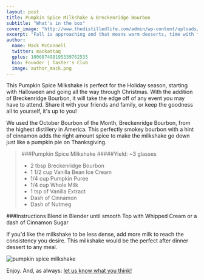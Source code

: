 ```yaml
---
layout: post
title: Pumpkin Spice Milkshake & Breckenridge Bourbon
subtitle: "What's in the box"
cover_image: "http://www.thedistilledlife.com/admin/wp-content/uploads/2012/06/Dubstep-whiskey.jpg"
excerpt: "Fall is approaching and that means warm desserts, time with family and friends and rich flavors! Cooking with Bourbon adds a unique twist to any dish that you’re making and we wanted to share an amazing Peach Bourbon Pie with.."
author:
  name: Mack McConnell
  twitter: mackattaq
  gplus: 100687498195339762535 
  bio: Founder | Taster's Club
  image: author_mack.png
---
```


<!-- <img class="pinnable" src="https://dl.dropboxusercontent.com/u/20403642/images/whiskaroo/Pumpkin-spice-milkshake-breckenridge-bourbon2.jpg", style="width: 530px;" > -->

This Pumpkin Spice Milkshake is perfect for the Holiday season, starting with Halloween and going all the way through Christmas. With the addition of  Breckenridge Bourbon, it will take the edge off of any event you may have to attend. Share it with your friends and family, or keep the goodness all to yourself, it's up to you!

We used the October Bourbon of the Month, Breckenridge Bourbon, from the highest distillery in America. This perfectly smokey bourbon with a hint of cinnamon adds the right amount spice to make the milkshake go down just like a pumpkin pie on Thanksgiving. 

> ###Pumpkin Spice Milkshake
> #####Yield: ~3 glasses
> 
> - 2 tbsp Breckenridge Bourbon
> - 1 1/2 cup Vanilla Bean Ice Cream
> - 1/4 cup Pumpkin Puree
> - 1/4 cup Whole Milk
> - 1 tsp of Vanilla Extract
> - Dash of Cinnamon
> - Dash of Nutmeg

###Instructions
Blend in Blender until smooth
Top with Whipped Cream or a dash of Cinnamon Sugar 

If you'd like the milkshake to be less dense, add more milk to reach the consistency you desire. This milkshake would be the perfect after dinner dessert to any meal.

![pumpkin spice milkshake](https://dl.dropboxusercontent.com/u/20403642/images/whiskaroo/Pumpkin-Spice-Milkshake-with-Bourbon2.jpg)

Enjoy. And, as always: <a href="mailto:info@tastersclub.com?subject=Feedback%20-%20Pumpkin%20Spice%20Milkshake%20!">let us know what you think!</a>